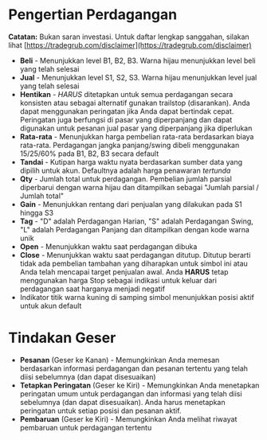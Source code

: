 # **Pengertian Perdagangan**

**Catatan:** Bukan saran investasi. Untuk daftar lengkap sanggahan, silakan lihat [https://tradegrub.com/disclaimer](https://tradegrub.com/disclaimer)

- **Beli** - Menunjukkan level B1, B2, B3. Warna hijau menunjukkan level beli yang telah selesai
- **Jual** - Menunjukkan level S1, S2, S3. Warna hijau menunjukkan level jual yang telah selesai
- **Hentikan** - *HARUS* ditetapkan untuk semua perdagangan secara konsisten atau sebagai alternatif gunakan trailstop (disarankan). Anda dapat menggunakan peringatan jika Anda dapat bertindak cepat. Peringatan juga berfungsi di pasar yang diperpanjang dan dapat digunakan untuk pesanan jual pasar yang diperpanjang jika diperlukan
- **Rata-rata** - Menunjukkan harga pembelian rata-rata berdasarkan biaya rata-rata. Perdagangan jangka panjang/swing dibeli menggunakan 15/25/60% pada B1, B2, B3 secara default
- **Tandai** - Kutipan harga waktu nyata berdasarkan sumber data yang dipilih untuk akun. Defaultnya adalah harga penawaran *tertunda*
- **Qty** - Jumlah total untuk perdagangan. Pembelian jumlah parsial diperbarui dengan warna hijau dan ditampilkan sebagai "Jumlah parsial / Jumlah total"
- **Gain** - Menunjukkan rentang dari penjualan yang dilakukan pada S1 hingga S3
- **Tag** - "D" adalah Perdagangan Harian, "S" adalah Perdagangan Swing, "L" adalah Perdagangan Panjang dan ditampilkan dengan kode warna unik
- **Open** - Menunjukkan waktu saat perdagangan dibuka
- **Close** - Menunjukkan waktu saat perdagangan ditutup. Ditutup berarti tidak ada pembelian tambahan yang diharapkan untuk simbol ini atau Anda telah mencapai target penjualan awal. Anda **HARUS** tetap menggunakan harga Stop sebagai indikasi untuk keluar dari perdagangan saat harganya menjadi negatif
- Indikator titik warna kuning di samping simbol menunjukkan posisi aktif untuk akun default

# Tindakan Geser
- **Pesanan** (Geser ke Kanan) - Memungkinkan Anda memesan berdasarkan informasi perdagangan dan pesanan tertentu yang telah diisi sebelumnya (dan dapat disesuaikan)
- **Tetapkan Peringatan** (Geser ke Kiri) - Memungkinkan Anda menetapkan peringatan umum untuk perdagangan dan informasi yang telah diisi sebelumnya (dan dapat disesuaikan). Anda harus menetapkan peringatan untuk setiap posisi dan pesanan aktif.
- **Pembaruan** (Geser ke Kiri) - Memungkinkan Anda melihat riwayat pembaruan untuk perdagangan tertentu

